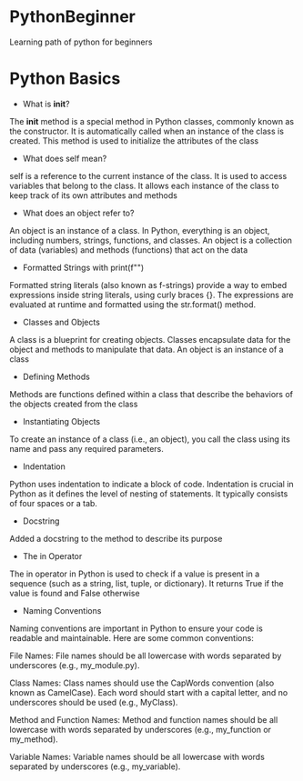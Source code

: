 # PythonBeginner
Learning path of python for beginners

# Python Basics

* What is __init__?
 
The __init__ method is a special method in Python classes, commonly known as the constructor. It is automatically called when an instance of the class is created. This method is used to initialize the attributes of the class

* What does self mean?
  
self is a reference to the current instance of the class. It is used to access variables that belong to the class. It allows each instance of the class to keep track of its own attributes and methods

* What does an object refer to?
  
An object is an instance of a class. In Python, everything is an object, including numbers, strings, functions, and classes. An object is a collection of data (variables) and methods (functions) that act on the data

* Formatted Strings with print(f"")

 Formatted string literals (also known as f-strings) provide a way to embed expressions inside string literals, using curly braces {}. The expressions are evaluated at runtime and formatted using the str.format() method.

 * Classes and Objects

 A class is a blueprint for creating objects. Classes encapsulate data for the object and methods to manipulate that data. An object is an instance of a class  

* Defining Methods

Methods are functions defined within a class that describe the behaviors of the objects created from the class

* Instantiating Objects

To create an instance of a class (i.e., an object), you call the class using its name and pass any required parameters.  

* Indentation
  
Python uses indentation to indicate a block of code. Indentation is crucial in Python as it defines the level of nesting of statements. It typically consists of four spaces or a tab.

* Docstring

Added a docstring to the method to describe its purpose

* The in Operator

The in operator in Python is used to check if a value is present in a sequence (such as a string, list, tuple, or dictionary). It returns True if the value is found and False otherwise  
* Naming Conventions
  
Naming conventions are important in Python to ensure your code is readable and maintainable. Here are some common conventions:

File Names: File names should be all lowercase with words separated by underscores (e.g., my_module.py).

Class Names: Class names should use the CapWords convention (also known as CamelCase). 
Each word should start with a capital letter, and no underscores should be used (e.g., MyClass).

Method and Function Names: Method and function names should be all lowercase with words separated by underscores (e.g., my_function or my_method).

Variable Names: Variable names should be all lowercase with words separated by underscores (e.g., my_variable).
